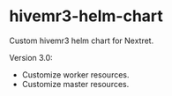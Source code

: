 # hivemr3-helm-chart
Custom hivemr3 helm chart for Nextret.

Version 3.0:
 - Customize worker resources.
 - Customize master resources.
